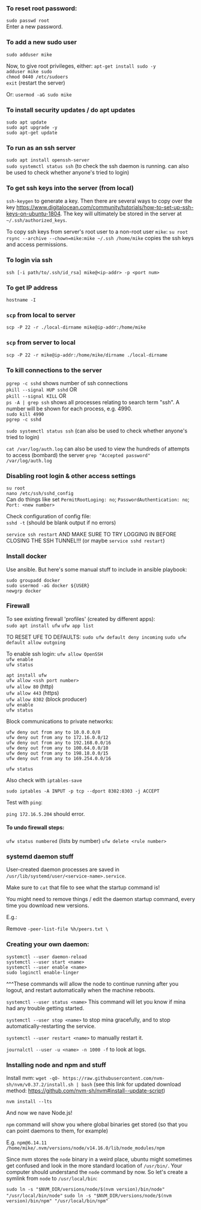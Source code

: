 ### To reset root password:

`sudo passwd root`  
Enter a new password.

### To add a new sudo user

`sudo adduser mike`  

Now, to give root privileges, either:
`apt-get install sudo -y`  
`adduser mike sudo`  
`chmod 0440 /etc/sudoers`  
`exit` (restart the server)

Or:
`usermod -aG sudo mike`

### To install security updates / do apt updates

`sudo apt update`  
`sudo apt upgrade -y`  
`sudo apt-get update`  

### To run as an ssh server

`sudo apt install openssh-server`  
`sudo systemctl status ssh` (to check the ssh daemon is running. can also be used to check whether anyone's tried to login)  

### To get ssh keys into the server (from local)

`ssh-keygen` to generate a key. Then there are several ways to copy over the key https://www.digitalocean.com/community/tutorials/how-to-set-up-ssh-keys-on-ubuntu-1804. The key will ultimately be stored in the server at `~/.ssh/authorized_keys`.

To copy ssh keys from server's root user to a non-root user `mike`:
`su root`  
`rsync --archive --chown=mike:mike ~/.ssh /home/mike` copies the ssh keys and access permissions.  



### To login via ssh

`ssh [-i path/to/.ssh/id_rsa] mike@<ip-addr> -p <port num>`

### To get IP address

`hostname -I`   

### `scp` from local to server

`scp -P 22 -r ./local-dirname mike@ip-addr:/home/mike`

### `scp` from server to local

`scp -P 22 -r mike@ip-addr:/home/mike/dirname ./local-dirname`

### To kill connections to the server

`pgrep -c sshd` shows number of ssh connections  
`pkill --signal HUP sshd`  OR  
`pkill --signal KILL`  OR  
`ps -A | grep ssh` shows all processes relating to search term "ssh". A number will be shown for each process, e.g. 4990.  
`sudo kill 4990`  
`pgrep -c sshd`  

`sudo systemctl status ssh` (can also be used to check whether anyone's tried to login)  

`cat /var/log/auth.log` can also be used to view the hundreds of attempts to access (bombard) the server
`grep "Accepted password" /var/log/auth.log`

### Disabling root login & other access settings

`su root`  
`nano /etc/ssh/sshd_config`  
Can do things like set `PermitRootLoging: no`; `PasswordAuthentication: no`; `Port: <new number>`  

Check configuration of config file:  
`sshd -t` (should be blank output if no errors)  

`service ssh restart` AND MAKE SURE TO TRY LOGGING IN BEFORE CLOSING THE SSH TUNNEL!!! (or maybe `service sshd restart`)


### Install docker

Use ansible. But here's some manual stuff to include in ansible playbook:  

`sudo groupadd docker`  
`sudo usermod -aG docker ${USER}`  
`newgrp docker`


### Firewall

To see existing firewall 'profiles' (created by different apps):  
`sudo apt install ufw`
`ufw app list`  

TO RESET UFE TO DEFAULTS:
`sudo ufw default deny incoming`
`sudo ufw default allow outgoing`

To enable ssh login:
`ufw allow OpenSSH`  
`ufw enable`  
`ufw status`  

`apt install ufw`  
`ufw allow <ssh port number>`  
`ufw allow 80` (http)  
`ufw allow 443` (https)  
`ufw allow 8302` (block producer)  
`ufw enable`  
`ufw status`  

Block communications to private networks:

`ufw deny out from any to 10.0.0.0/8`  
`ufw deny out from any to 172.16.0.0/12`  
`ufw deny out from any to 192.168.0.0/16`  
`ufw deny out from any to 100.64.0.0/10`  
`ufw deny out from any to 198.18.0.0/15`  
`ufw deny out from any to 169.254.0.0/16`    

`ufw status`  

Also check with `iptables-save`  

`sudo iptables -A INPUT -p tcp --dport 8302:8303 -j ACCEPT`  

Test with `ping`:   

`ping 172.16.5.204` should error.


#### To undo firewall steps:

`ufw status numbered` (lists by number)
`ufw delete <rule number>`

### systemd daemon stuff

User-created daemon processes are saved in `/usr/lib/systemd/user/<service-name>.service`.

Make sure to `cat` that file to see what the startup command is!

You might need to remove things / edit the daemon startup command, every time you download new versions.

E.g.:

Remove `-peer-list-file %h/peers.txt \`

### Creating your own daemon:

```
systemctl --user daemon-reload
systemctl --user start <name>
systemctl --user enable <name>
sudo loginctl enable-linger
```
^^^These commands will allow the node to continue running after you logout, and restart automatically when the machine reboots.

`systemctl --user status <name>` This command will let you know if mina had any trouble getting started.

`systemctl --user stop <name>` to stop mina gracefully, and to stop automatically-restarting the service.

`systemctl --user restart <name>` to manually restart it.

`journalctl --user -u <name> -n 1000 -f` to look at logs.

### Installing node and npm and stuff

Install nvm: `wget -qO- https://raw.githubusercontent.com/nvm-sh/nvm/v0.37.2/install.sh | bash` (see this link for updated download method: https://github.com/nvm-sh/nvm#install--update-script)

`nvm install --lts`

And now we nave Node.js!

`npm` command will show you where global binaries get stored (so that you can point daemons to them, for example)

E.g. `npm@6.14.11 /home/mike/.nvm/versions/node/v14.16.0/lib/node_modules/npm`

Since nvm stores the `node` binary in a weird place, ubuntu might sometimes get confused and look in the more standard location of `/usr/bin/`.
Your computer should understand the `node` command by now. So let's create a symlink from `node` to `/usr/local/bin`:

`sudo ln -s "$NVM_DIR/versions/node/$(nvm version)/bin/node" "/usr/local/bin/node"`
`sudo ln -s "$NVM_DIR/versions/node/$(nvm version)/bin/npm" "/usr/local/bin/npm"`
